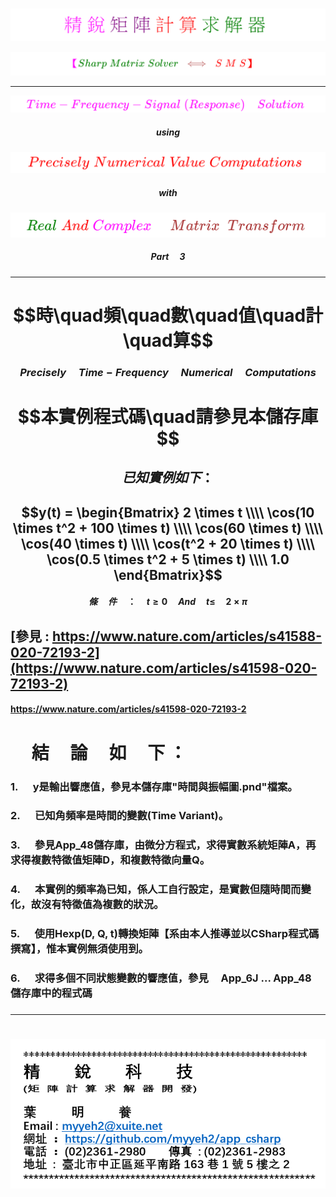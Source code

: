 <!--     範例 App_51  Markdown         -->

### 
<!--                 
# \[{  \color{Fuchsia}精\;銳\; \color{Purple}矩\;陣\;  \color{Red}計\;算\; \color{Green} 求\;解\;器  }\] 
-->  
![](Images/11-10-01.png) 


<!--         
#### \[{  \color{Fuchsia} 【 \color{Green}  Sharp \; Matrix \; Solver \;  \color{Brown} \iff  \;  \color{Red} S\;M\;S】 }\]  
-->  
![](Images/11-10-02.png)  

---

<!--   
## \[{ \color{Fuchsia} Time-Frequency-Signal \;(Response) \quad Solution  }\] 
-->
![](Images/11-30-01.png)    

 
<!--     ##### \[ using \]   -->
<!--  ![](Images/11-30-07.png)  -->   
##### $$using$$

<!--   
## \[  \color{Red} Precisely \; Numerical \; Value \; Computations  \]  
-->  
![](Images/11-30-02.png) 

  
<!--     ##### \[ with \]   -->   
<!--    ![](Images/11-30-08.png)   -->   
##### $$with$$

<!--   
## \[{ \color{Green} Real \; \color{Red} And \; \color{magenta} Complex \quad \; \color{Brown} Matrix \;\; Transform  }\] 
-->
![](Images/11-30-03.png)  

  
<!--         ##### \[ Part \; 1 \]    -->   
<!--    ![](Images/11-30-09.png)     -->   
##### $$Part \quad 3$$

####

---  

# $$時\quad頻\quad數\quad值\quad計\quad算$$   

### $$Precisely \quad Time-Frequency \quad Numerical \quad Computations$$  

# $$本實例程式碼\quad請參見本儲存庫$$ 

## $$已知實例如下 ：$$

## $$y(t) = \begin{Bmatrix} 2 \times t \\\\ \cos(10 \times t^2 + 100 \times t) \\\\  \cos(60 \times t) \\\\ \cos(40 \times t) \\\\ \cos(t^2 + 20 \times t) \\\\ \cos(0.5 \times t^2 + 5 \times t) \\\\ 1.0 \end{Bmatrix}$$

#### $$條 \quad 件 \quad ： \quad t \geq 0 \quad And \quad t \leq \quad 2 \times \pi$$  

##  [參見 : https://www.nature.com/articles/s41588-020-72193-2](https://www.nature.com/articles/s41598-020-72193-2)    

####  https://www.nature.com/articles/s41598-020-72193-2     


#
# **$\quad$結$\quad$論$\quad$如$\quad$下 ：**

### **1. $\quad$y是輸出響應值，參見本儲存庫"時間與振幅圖.pnd"檔案。** 

### **2. $\quad$已知角頻率是時間的變數(Time Variant)。**

### **3. $\quad$參見App_48儲存庫，由微分方程式，求得實數系統矩陣A，再求得複數特徵值矩陣D，和複數特徵向量Q。**  

### **4. $\quad$本實例的頻率為已知，係人工自行設定，是實數但隨時間而變化，故沒有特徵值為複數的狀況。**  

### **5. $\quad$使用Hexp(D, Q, t)轉換矩陣【系由本人推導並以CSharp程式碼撰寫】，惟本實例無須使用到。**

### **6. $\quad$求得多個不同狀態變數的響應值，參見$\quad$App_6J ... App_48$\quad$儲存庫中的程式碼**


###  

---  

#

![](Images/name_card.png)  

##
##
